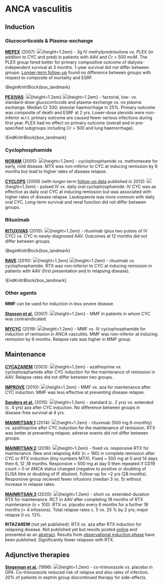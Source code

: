 # ANCA vasculitis

## Induction

### Glucocorticoids & Plasma-exchange

[**MEPEX**](https://www.ncbi.nlm.nih.gov/pubmed/17582159) (2007): ![](Logo_RCT.png){height=1.2em} - 3g IV methylprednisolone *vs.* PLEX (in addition to CYC and pred) in patients with AAV and Cr > 500 mcM.  The PLEX group fared better for primary compositive outcome of dialysis-independent survival at 3 months.  1-year survival did not differ between groups.  [Longer-term follow-up](https://www.ncbi.nlm.nih.gov/pubmed/23615499) found no difference between groups with respect to composite of mortality and ESRF.    

\BeginKnitrBlock{box_landmark}<div class="box_landmark">
[**PEXIVAS**](https://www.ncbi.nlm.nih.gov/pubmed/32053298): ![](Logo_RCT.png){height=1.2em} ![](Logo_SEM.png){height=1.2em} - factorial, low- *vs.* standard-dose glucocorticoids and plasma-exchange *vs.* no plasma exchange.  Median Cr 330; alveolar haemorrhage in 25%.  Primary outcome was composite of death and ESRF at 2 yrs.  Lower-dose steroids were non-inferior w.r.t. primary outcome are caused fewer serious infections during first year.  PLEX had no effect on primary outcome (overall and in pre-specified subgroups including Cr > 500 and lung haemorrhage).  
</div>\EndKnitrBlock{box_landmark}


### Cyclophosphamide

[**NORAM**](https://www.ncbi.nlm.nih.gov/pubmed/16052573) (2005): ![](Logo_RCT.png){height=1.2em} - cyclophosphamide *vs.* methotrexate for early, mild disease.  MTX was non-inferior to CYC at inducing remission by 6 months but lead to higher rates of disease relapse.  

[**CYCLOPS**](https://www.ncbi.nlm.nih.gov/pubmed/19451574) (2009) (with longer-term [follow-up data](https://www.ncbi.nlm.nih.gov/pubmed/22128076) published in 2012): ![](Logo_RCT.png){height=1.2em} - pulsed IV *vs.* daily oral cyclophosphamide.  IV CYC was as effective as daily oral CYC at inducing remission but was associated with higher rates of disease relapse.  Leukopaenia was more common with daily oral CYC.  Long-term survival and renal function did not differ between groups.  


### Rituximab

[**RITUXIVAS**](https://www.ncbi.nlm.nih.gov/pubmed/20647198) (2010): ![](Logo_RCT.png){height=1.2em} - rituximab (plus two pulses of IV CYC) *vs.* CYC in newly-diagnosed AAV.  Outcomes at 12 months did not differ between groups.  

\BeginKnitrBlock{box_landmark}<div class="box_landmark">
[**RAVE**](https://www.ncbi.nlm.nih.gov/pubmed/20647199) (2010): ![](Logo_RCT.png){height=1.2em} ![](Logo_SEM.png){height=1.2em} - rituximab *vs.* cyclophosphamide.  RTX was non-inferior to CYC at inducing remission in patients with AAV (first presentation and in relapsing disease).  
</div>\EndKnitrBlock{box_landmark}

### Other agents

**MMF** can be used for induction in less severe disease.  

[**Stassen et al.**](https://www.ncbi.nlm.nih.gov/pubmed/17179175) (2007): ![](Logo_OBS.png){height=1.2em} - MMF in patients in whom CYC was contraindicated.  

[**MYCYC**](https://www.ncbi.nlm.nih.gov/pubmed/30612116) (2019): ![](Logo_RCT.png){height=1.2em} - MMF *vs.* IV cyclophosphamide for induction of remission in ANCA vasculitis.  MMF was non-inferior at inducing remission by 6 months.  Relapse rate was higher in MMF group.


## Maintenance

[**CYCAZAREM**](https://www.ncbi.nlm.nih.gov/pubmed/12840090) (2003): ![](Logo_RCT.png){height=1.2em} - azathioprine *vs.* cyclophosphamide after CYC induction for the maintenance of remission in AAV.  Relapse rates did not differ between two groups.     

[**IMPROVE**](https://www.ncbi.nlm.nih.gov/pubmed/21060104) (2010): ![](Logo_RCT.png){height=1.2em} - MMF *vs.* aza for maintenance after CYC induction.  MMF was less effective at preventing disease relapse.  

[**Sanders et al.**](https://www.ncbi.nlm.nih.gov/pubmed/27242368) (2015): ![](Logo_RCT.png){height=1.2em} - standard (c. 2 yrs) *vs.* extended (c. 4 yrs) aza after CYC induction.  No difference between groups in disease-free survival at 4 yrs.  

[**MAINRITSAN 1**](https://www.ncbi.nlm.nih.gov/pubmed/25372085) (2014): ![](Logo_RCT.png){height=1.2em} - rituximab (500 mg 6-monthly) *vs.* azathioprine after CYC induction for the maintenance of remission.  RTX was better at preventing relapse; adverse events did not differ between groups.  

[**MAINRITSAN 2**](https://pubmed.ncbi.nlm.nih.gov/29695500/) (2018): ![](Logo_RCT.png){height=1.2em} - fixed *vs.* responsive RTX for maintenance.  New and relapsing AAV (n = 160) in complete remission after CYC or RTX induction (tiny numbers MTX).  Fixed = 500 mg at 0 and 14 days then 6, 12 ,18 months.  Responsive = 500 mg at day 0 then repeated if CD19 count > 0 or ANCA status changed (negative to positive or doubling of ELISA titre or doubling of IF dilution).  Follow-up for ~2 yrs (28 months).  Responsive group recieved fewer infusions (median 3 vs. 5) without increase in relapse rates.  

[**MAINRITSAN 3**](https://pubmed.ncbi.nlm.nih.gov/32479166/) (2020): ![](Logo_RCT.png){height=1.2em} - short *vs.* extended-duration RTX for maintenance.  RCT in AAV after completing 18 months of RTX maintenance (n = 100).  RTX *vs.* placebo every 6 months for a further 18 months (= 4 infusions).  Total relapse rates c. 5 vs. 25 % by 2 yrs; major relapse 0 vs. 13%.  

**RITAZAREM** (not yet published): RTX *vs.* aza after RTX induction for relapsing disease.  Not published yet but results posted [online](https://clinicaltrials.gov/ct2/show/results/NCT01697267) and presented as an [abstract](https://acrabstracts.org/abstract/a-randomized-controlled-trial-of-rituximab-versus-azathioprine-after-induction-of-remission-with-rituximab-for-patients-with-anca-associated-vasculitis-and-relapsing-disease/).  Results from [observational induction phase](https://ard.bmj.com/content/79/9/1243) have been published.  Significantly fewer relapses with RTX.  


## Adjunctive therapies

[**Stegeman et al.**](https://www.ncbi.nlm.nih.gov/pubmed/8637536) (1996): ![](Logo_RCT.png){height=1.2em} - co-trimoxazole *vs.* placebo in GPA.  Co-trimoxaozle reduced risk of relapse and also rates of infection.  20% of patients in septrin group discontinued therapy for side-effects.  
